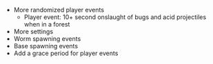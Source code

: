 * More randomized player events
  * Player event: 10+ second onslaught of bugs and acid projectiles when in a forest
* More settings
* Worm spawning events
* Base spawning events
* Add a grace period for player events
